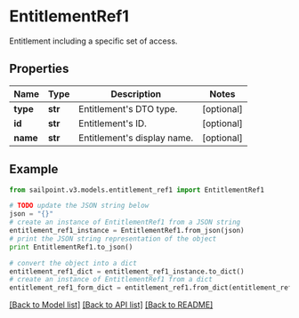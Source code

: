 # EntitlementRef1

Entitlement including a specific set of access.

## Properties

Name | Type | Description | Notes
------------ | ------------- | ------------- | -------------
**type** | **str** | Entitlement&#39;s DTO type. | [optional] 
**id** | **str** | Entitlement&#39;s ID. | [optional] 
**name** | **str** | Entitlement&#39;s display name. | [optional] 

## Example

```python
from sailpoint.v3.models.entitlement_ref1 import EntitlementRef1

# TODO update the JSON string below
json = "{}"
# create an instance of EntitlementRef1 from a JSON string
entitlement_ref1_instance = EntitlementRef1.from_json(json)
# print the JSON string representation of the object
print EntitlementRef1.to_json()

# convert the object into a dict
entitlement_ref1_dict = entitlement_ref1_instance.to_dict()
# create an instance of EntitlementRef1 from a dict
entitlement_ref1_form_dict = entitlement_ref1.from_dict(entitlement_ref1_dict)
```
[[Back to Model list]](../README.md#documentation-for-models) [[Back to API list]](../README.md#documentation-for-api-endpoints) [[Back to README]](../README.md)


